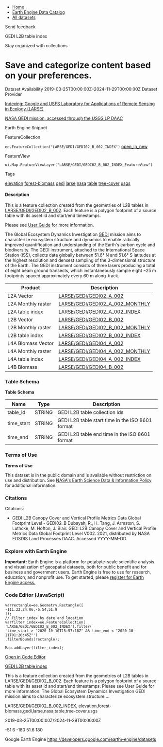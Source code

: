 



* [Home](https://developers.google.com/)
* [Earth Engine Data Catalog](https://developers.google.com/earth-engine/datasets)
* [All datasets](https://developers.google.com/earth-engine/datasets/catalog)





 
 
 Send feedback
 
 

GEDI L2B table index


 
 Stay organized with collections
 

 
 Save and categorize content based on your preferences.
======================================================================================================================








Dataset Availability
2019\-03\-25T00:00:00Z–2024\-11\-29T00:00:00Z
Dataset Provider


[Indexing: Google and USFS Laboratory for Applications of Remote Sensing in Ecology (LARSE)](https://www.fs.usda.gov/)


[NASA GEDI mission, accessed through the USGS LP DAAC](https://lpdaac.usgs.gov/products/gedi02_av002/)



Earth Engine Snippet

FeatureCollection
  


`ee.FeatureCollection("LARSE/GEDI/GEDI02_B_002_INDEX")` 
[open\_in\_new](https://code.earthengine.google.com/?scriptPath=Examples:Datasets/LARSE/LARSE_GEDI_GEDI02_B_002_INDEX)



 
 
 
 FeatureView
   


`ui.Map.FeatureViewLayer("LARSE/GEDI/GEDI02_B_002_INDEX_FeatureView")` 





Tags


[elevation](/earth-engine/datasets/tags/elevation)
[forest\-biomass](/earth-engine/datasets/tags/forest-biomass)
[gedi](/earth-engine/datasets/tags/gedi)
[larse](/earth-engine/datasets/tags/larse)
[nasa](/earth-engine/datasets/tags/nasa)
[table](/earth-engine/datasets/tags/table)
[tree\-cover](/earth-engine/datasets/tags/tree-cover)
[usgs](/earth-engine/datasets/tags/usgs)








#### Description



This is a feature collection created from the geometries of L2B tables in
[LARSE/GEDI/GEDI02\_B\_002](/earth-engine/datasets/catalog/LARSE_GEDI_GEDI02_B_002). Each feature is
a polygon footprint of a source table with its asset id and start/end
timestamps.


Please see [User Guide](https://lpdaac.usgs.gov/documents/986/GEDI02_UserGuide_V2.pdf)
for more information.


The Global Ecosystem Dynamics Investigation [GEDI](https://gedi.umd.edu/)
mission aims to characterize ecosystem structure and dynamics to enable
radically improved quantification and understanding of the Earth's carbon cycle
and biodiversity. The GEDI instrument, attached to the International Space
Station (ISS), collects data globally between 51\.6° N and 51\.6° S
latitudes at the highest resolution and densest sampling of the
3\-dimensional structure of the Earth. The GEDI instrument consists of three
lasers producing a total of eight beam ground transects, which instantaneously
sample eight \~25 m footprints spaced approximately every 60 m along\-track.




| Product | Description |
| --- | --- |
| L2A Vector | [LARSE/GEDI/GEDI02\_A\_002](/earth-engine/datasets/catalog/LARSE_GEDI_GEDI02_A_002) |
| L2A Monthly raster | [LARSE/GEDI/GEDI02\_A\_002\_MONTHLY](/earth-engine/datasets/catalog/LARSE_GEDI_GEDI02_A_002_MONTHLY) |
| L2A table index | [LARSE/GEDI/GEDI02\_A\_002\_INDEX](/earth-engine/datasets/catalog/LARSE_GEDI_GEDI02_A_002_INDEX) |
| L2B Vector | [LARSE/GEDI/GEDI02\_B\_002](/earth-engine/datasets/catalog/LARSE_GEDI_GEDI02_B_002) |
| L2B Monthly raster | [LARSE/GEDI/GEDI02\_B\_002\_MONTHLY](/earth-engine/datasets/catalog/LARSE_GEDI_GEDI02_B_002_MONTHLY) |
| L2B table index | [LARSE/GEDI/GEDI02\_B\_002\_INDEX](/earth-engine/datasets/catalog/LARSE_GEDI_GEDI02_B_002_INDEX) |
| L4A Biomass Vector | [LARSE/GEDI/GEDI04\_A\_002](/earth-engine/datasets/catalog/LARSE_GEDI_GEDI04_A_002) |
| L4A Monthly raster | [LARSE/GEDI/GEDI04\_A\_002\_MONTHLY](/earth-engine/datasets/catalog/LARSE_GEDI_GEDI04_A_002_MONTHLY) |
| L4A table index | [LARSE/GEDI/GEDI04\_A\_002\_INDEX](/earth-engine/datasets/catalog/LARSE_GEDI_GEDI04_A_002_INDEX) |
| L4B Biomass | [LARSE/GEDI/GEDI04\_B\_002](/earth-engine/datasets/catalog/LARSE_GEDI_GEDI04_B_002) |





### Table Schema


**Table Schema**




| Name | Type | Description |
| --- | --- | --- |
| table\_id | STRING | GEDI L2B table collection Ids |
| time\_start | STRING | GEDI L2B table start time in the ISO 8601 format |
| time\_end | STRING | GEDI L2B table end time in the ISO 8601 format |




### Terms of Use


**Terms of Use**


This dataset is in the public domain and is available
without restriction on use and distribution. See [NASA's
Earth Science Data \& Information Policy](https://www.earthdata.nasa.gov/engage/open-data-services-and-software/data-and-information-policy)
for additional information.




### Citations



Citations:
* GEDI L2B Canopy Cover and Vertical Profile Metrics Data Global Footprint
Level \- GEDI02\_B Dubayah, R., H. Tang, J. Armston, S. Luthcke, M. Hofton,
J. Blair. GEDI L2B Canopy Cover and Vertical Profile Metrics Data Global
Footprint Level V002\. 2021, distributed by NASA EOSDIS Land Processes DAAC.
Accessed YYYY\-MM\-DD.





### Explore with Earth Engine


**Important:** 
 Earth Engine is a platform for petabyte\-scale scientific analysis and visualization of
 geospatial datasets, both for public benefit and for business and government users.
 Earth Engine is free to use for research, education, and nonprofit use. To get started, please
 [register for Earth Engine access.](https://console.cloud.google.com/earth-engine)



### Code Editor (JavaScript)



```
varrectangle=ee.Geometry.Rectangle([
-111.22,24.06,-6.54,51.9
]);
// Filter index by date and location
varfilter_index=ee.FeatureCollection(
'LARSE/GEDI/GEDI02_B_002_INDEX').filter(
'time_start > "2020-10-10T15:57:18Z" && time_end < "2020-10-11T01:20:45Z"')
.filterBounds(rectangle);

Map.addLayer(filter_index);
```



[Open in Code Editor](https://code.earthengine.google.com/?scriptPath=Examples:Datasets/LARSE/LARSE_GEDI_GEDI02_B_002_INDEX)


[GEDI L2B table index](/earth-engine/datasets/catalog/LARSE_GEDI_GEDI02_B_002_INDEX)

This is a feature collection created from the geometries of L2B tables in LARSE/GEDI/GEDI02\_B\_002\. Each feature is a polygon footprint of a source table with its asset id and start/end timestamps. Please see User Guide for more information. The Global Ecosystem Dynamics Investigation GEDI mission aims to characterize ecosystem structure …

 LARSE/GEDI/GEDI02\_B\_002\_INDEX,
 elevation,forest\-biomass,gedi,larse,nasa,table,tree\-cover,usgs

2019\-03\-25T00:00:00Z/2024\-11\-29T00:00:00Z



 \-51\.6 \-180 51\.6 180
 



Google Earth Engine
https://developers.google.com/earth\-engine/datasets








